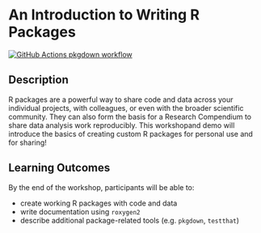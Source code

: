 
<!-- README.md is generated from README.Rmd. Please edit that file -->

# An Introduction to Writing R Packages

<!-- badges: start -->

[![GitHub Actions pkgdown
workflow](https://github.com/ha0ye/writing.R.packages/workflows/pkgdown/badge.svg)](https://github.com/ha0ye/writing.R.packages/actions?query=workflow%3Apkgdown)

<!-- badges: end -->

## Description

R packages are a powerful way to share code and data across your
individual projects, with colleagues, or even with the broader
scientific community. They can also form the basis for a Research
Compendium to share data analysis work reproducibly. This workshopand
demo will introduce the basics of creating custom R packages for
personal use and for sharing!

## Learning Outcomes

By the end of the workshop, participants will be able to:

-   create working R packages with code and data
-   write documentation using `roxygen2`
-   describe additional package-related tools (e.g. `pkgdown`,
    `testthat`)
